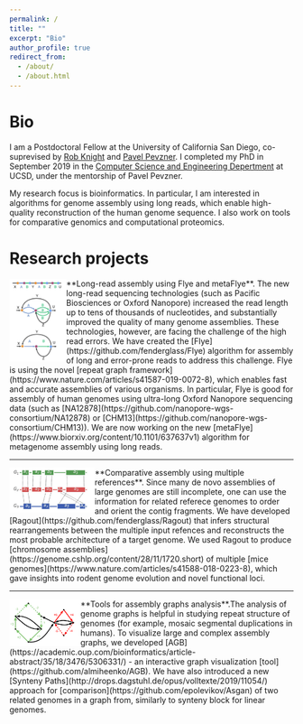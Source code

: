 ```yaml
---
permalink: /
title: ""
excerpt: "Bio"
author_profile: true
redirect_from: 
  - /about/
  - /about.html
---
```


Bio
===

I am a Postdoctoral Fellow at the University of California San Diego, 
co-suprevised by [Rob Knight](https://knightlab.ucsd.edu/) and 
[Pavel Pevzner](https://bioalgorithms.ucsd.edu/). I completed my PhD in September 2019 
in the [Computer Science and Engineering Depertment](https://cse.ucsd.edu/) 
at UCSD, under the mentorship of Pavel Pevzner.

My research focus is bioinformatics. In particular, I am interested in algorithms
for genome assembly using long reads, which enable high-quality reconstruction
of the human genome sequence. I also work on tools for comparative genomics and computational proteomics.

Research projects
=================


<img src="../images/flye_graph.png" alt="Flye Graph" style="width:20%;" align="left"/>
**Long-read assembly using Flye and metaFlye**. 
The new long-read sequencing technologies (such as Pacific Biosciences or Oxford Nanopore)
increased the read length up to tens of thousands of nucleotides, and substantially improved
the quality of many genome assemblies. These technologies, however, are facing the challenge
of the high read errors. We have created the [Flye](https://github.com/fenderglass/Flye) algorithm
for assembly of long and error-prone reads to address this challenge.
Flye is using the novel [repeat graph framework](https://www.nature.com/articles/s41587-019-0072-8),
which enables fast and accurate assemblies of various organisms. In particular,
Flye is good for assembly of human genomes using ultra-long Oxford Nanopore sequencing data 
(such as [NA12878](https://github.com/nanopore-wgs-consortium/NA12878) or 
[CHM13](https://github.com/nanopore-wgs-consortium/CHM13)).
We are now working on the new [metaFlye](https://www.biorxiv.org/content/10.1101/637637v1) 
algorithm for metagenome assembly using long reads. 

<hr>

<img src="../images/Ragout.jpg" alt="Ragout" style="width:30%;" align="left"/>
**Comparative assembly using multiple references**. 
Since many de novo assemblies of large genomes are still incomplete, one
can use the information for related referece genomes to order and orient
the contig fragments. We have developed [Ragout](https://github.com/fenderglass/Ragout)
that infers structural rearrangements between the multiple input refences and 
reconstructs the most probable architecture of a target genome. 
We used Ragout to produce [chromosome assemblies](https://genome.cshlp.org/content/28/11/1720.short) 
of multiple [mice genomes](https://www.nature.com/articles/s41588-018-0223-8), 
which gave insights into rodent genome evolution and novel functional loci.

<hr>

<img src="../images/syntenypaths.png" alt="Synteny Paths" style="width:25%;" align="left"/>
**Tools for assembly graphs analysis**.The analysis of genome graphs is helpful 
in studying repeat structure of genomes (for example, mosaic segmental 
duplications in humans). To visualize large and complex assembly graphs,
we developed [AGB](https://academic.oup.com/bioinformatics/article-abstract/35/18/3476/5306331/) - 
an interactive graph visualization [tool](https://github.com/almiheenko/AGB). 
We have also introduced a new [Synteny Paths](http://drops.dagstuhl.de/opus/volltexte/2019/11054/) 
approach for [comparison](https://github.com/epolevikov/Asgan) 
of two related genomes in a graph from, similarly
to synteny block for linear genomes.
